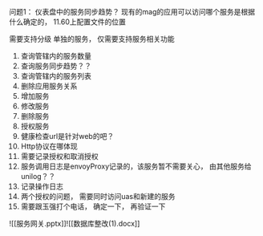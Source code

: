 问题1： 仪表盘中的服务同步趋势？
现有的mag的应用可以访问哪个服务是根据什么确定的， 11.60上配置文件的位置

需要支持分级
单独的服务， 仅需要支持服务相关功能
1. 查询管辖内的服务数量
2. 查询服务同步趋势？？
3. 查询管辖内的服务列表
4. 删除应用服务关系
5. 增加服务
6. 修改服务
7. 删除服务
8. 授权服务
9. 健康检查url是针对web的吧？
10. Http协议在哪体现
11. 需要记录授权和取消授权
12. 服务调用日志是envoyProxy记录的，该服务暂不需要关心， 由其他服务给unilog？？
13. 记录操作日志
14. 两个授权的问题， 需要同时访问uas和新建的服务
15. 需要跟玉强打个电话， 确定一下， 再验证一下

![[服务网关.pptx]]![[数据库整改(1).docx]]